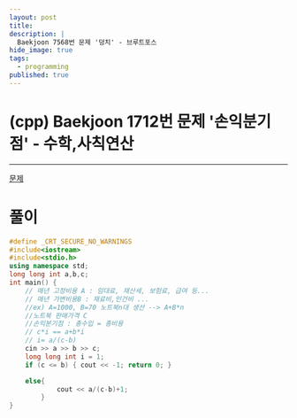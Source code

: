 ```yaml
---
layout: post
title: 
description: |
  Baekjoon 7568번 문제 '덩치' - 브루트포스
hide_image: true
tags:
  - programming
published: true
---
```


# (cpp) Baekjoon 1712번 문제 '손익분기점' - 수학,사칙연산
* * *
[문제](https://www.acmicpc.net/problem/7568)
# 풀이
```cpp
#define _CRT_SECURE_NO_WARNINGS
#include<iostream>
#include<stdio.h>
using namespace std;
long long int a,b,c;
int main() {
	// 매년 고정비용 A : 임대료, 재산세, 보험료, 급여 등...
	// 매년 가변비용B : 재료비,인건비 ...
	//ex) A=1000, B=70 노트북n대 생산 --> A+B*n
	//노트북 판매가격 C
	//손익분기점 : 총수입 = 총비용
	// c*i == a+b*i
	// i= a/(c-b)
	cin >> a >> b >> c;
	long long int i = 1;
	if (c <= b) { cout << -1; return 0; }

	else{
			cout << a/(c-b)+1;
		}
}
```
